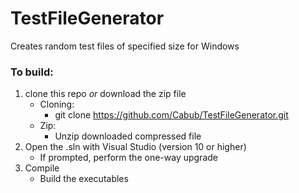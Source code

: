 # TestFileGenerator
Creates random test files of specified size for Windows

### To build:
1) clone this repo _or_ download the zip file
    * Cloning:
      * git clone https://github.com/Cabub/TestFileGenerator.git
    * Zip:
      * Unzip downloaded compressed file
2) Open the .sln with Visual Studio (version 10 or higher)
    * If prompted, perform the one-way upgrade
3) Compile
    * Build the executables
    
